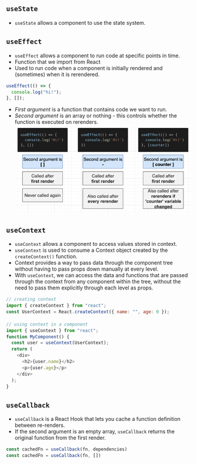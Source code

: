 ## `useState`

- `useState` allows a component to use the state system.

## `useEffect`

- `useEffect` allows a component to run code at specific points in time.
- Function that we import from React
- Used to run code when a component is initially rendered and (sometimes) when it is rerendered.

```js
useEffect(() => {
  console.log("hi!");
}, []);
```

- _First argument_ is a function that contains code we want to run.
- _Second argument_ is an array or nothing - this controls whether the function is executed on rerenders.
  <img src="./pics/useEffect.png" alt="useEffect diagram" />

## `useContext`

- `useContext` allows a component to access values stored in context.
- `useContext` is used to consume a Context object created by the `createContext()` function.
- Context provides a way to pass data through the component tree without having to pass props down manually at every level.
- With `useContext`, we can access the data and functions that are passed through the context from any component within the tree, without the need to pass them explicitly through each level as props.

```js
// creating context
import { createContext } from "react";
const UserContext = React.createContext({ name: "", age: 0 });

// using context in a component
import { useContext } from "react";
function MyComponent() {
  const user = useContext(UserContext);
  return (
    <div>
      <h2>{user.name}</h2>
      <p>{user.age}</p>
    </div>
  );
}
```

## `useCallback`

- `useCallback` is a React Hook that lets you cache a function definition between re-renders.
- If the second argument is an empty array, `useCallback` returns the original function from the first render.

```js
const cachedFn = useCallback(fn, dependencies)
const cachedFn = useCallback(fn, [])
```